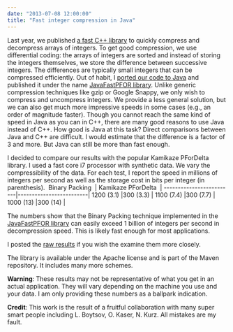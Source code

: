 ```yaml
---
date: "2013-07-08 12:00:00"
title: "Fast integer compression in Java"
---
```




Last year, we published [a fast C++ library](https://github.com/lemire/FastPFor) to quickly compress and decompress arrays of integers. To get good compression, we use differential coding: the arrays of integers are sorted and instead of storing the integers themselves, we store the difference between successive integers. The differences are typically small integers that can be compressed efficiently. Out of habit, I [ported our code to Java](https://github.com/lemire/JavaFastPFOR) and published it under the name [JavaFastPFOR library](https://github.com/lemire/JavaFastPFOR).
Unlike generic compression techniques like gzip or Google Snappy, we only wish to compress and uncompress integers. We provide a less general solution, but we can also get much more impressive speeds in some cases (e.g., an order of magnitude faster).
Though you cannot reach the same kind of speed in Java as you can in C++, there are many good reasons to use Java instead of C++. How good is Java at this task? Direct comparisons between Java and C++ are difficult. I would estimate that the difference is a factor of 3 and more. But Java can still be more than fast enough.

I decided to compare our results with the popular Kamikaze PForDelta library. I used a fast core i7 processor with synthetic data. We vary the compressibility of the data. For each test, I report the speed in millions of integers per second as well as the storage cost in bits per integer (in parenthesis).
&nbsp;Binary Packing&nbsp; |&nbsp;Kamikaze PForDelta&nbsp; |
-------------------------|-------------------------|
1200 (3.1)               |300 (3.3)                |
1100 (7.4)               |300 (7.7)                |
1000 (13)                |300 (14)                 |


The numbers show that the Binary Packing technique implemented in the [JavaFastPFOR library](https://github.com/lemire/JavaFastPFOR) can easily exceed 1 billion of integers per second in decompression speed. This is likely fast enough for most applications.

I posted the [raw results](https://github.com/lemire/JavaFastPFOR/blob/master/benchmarkresults/benchmarkresults_icore7_10may2013.txt) if you wish the examine them more closely.

The library is available under the Apache license and is part of the Maven repository. It includes many more schemes.

__Warning__: These results may not be representative of what you get in an actual application. They will vary depending on the machine you use and your data. I am only providing these numbers as a ballpark indication.

__Credit__: This work is the result of a fruitful collaboration with many super smart people including L. Boytsov, O. Kaser, N. Kurz. All mistakes are my fault.

